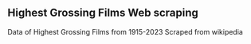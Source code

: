 ## Highest Grossing Films Web scraping
Data of Highest Grossing Films from 1915-2023 Scraped from wikipedia
